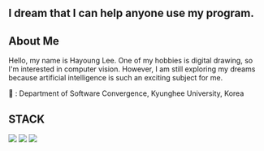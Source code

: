 ## I dream that I can help anyone use my program.

## About Me

Hello, my name is Hayoung Lee. 
One of my hobbies is digital drawing, so I'm interested in computer vision. 
However, I am still exploring my dreams because artificial intelligence is such an exciting subject for me.

🏫 : Department of Software Convergence, Kyunghee University, Korea


## STACK

<img src="https://img.shields.io/badge/C++-00599C?style=for-the-badge&logo=C%2B%2B&logoColor=white"/> <img src="https://img.shields.io/badge/Python-3776AB?style=for-the-badge&logo=Python&logoColor=white"> <img src="https://img.shields.io/badge/PyTorch-EE4C2C?style=for-the-badge&logo=PyTorch&logoColor=white"> 
